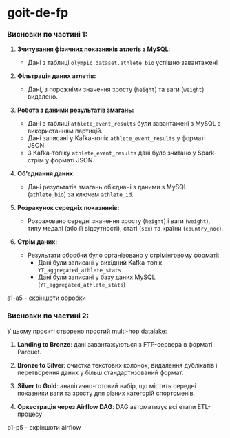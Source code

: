 # goit-de-fp

### Висновки по частині 1:

1. **Зчитування фізичних показників атлетів з MySQL:**

   - Дані з таблиці `olympic_dataset.athlete_bio` успішно завантажені

2. **Фільтрація даних атлетів:**

   - Дані, з порожніми значення зросту (`height`) та ваги (`weight`) видалено.

3. **Робота з даними результатів змагань:**

   - Дані з таблиці `athlete_event_results` були завантажені з MySQL з використанням партицій.
   - Дані записані у Kafka-топік `athlete_event_results` у форматі JSON.
   - З Kafka-топіку `athlete_event_results` дані було зчитано у Spark-стрім у форматі JSON.

4. **Об’єднання даних:**

   - Дані результатів змагань об’єднані з даними з MySQL (`athlete_bio`) за ключем `athlete_id`.

5. **Розрахунок середніх показників:**

   - Розраховано середні значення зросту (`height`) і ваги (`weight`), типу медалі (або її відсутності), статі (`sex`) та країни (`country_noc`).

6. **Стрім даних:**
   - Результати обробки було організовано у стрімінговому форматі:
     - Дані були записані у вихідний Kafka-топік `YT_aggregated_athlete_stats`
     - Дані були записані у базу даних MySQL (`YT_aggregated_athlete_stats`)

a1-a5 - скріншрти обробки

### Висновки по частині 2:

У цьому проєкті створено простий multi-hop datalake:

1. **Landing to Bronze**: дані завантажуються з FTP-сервера в форматі Parquet.

2. **Bronze to Silver**: очистка текстових колонок, видалення дублікатів і перетворення даних у більш стандартизований формат.

3. **Silver to Gold**: аналітично-готовий набір, що містить середні показники ваги та зросту для різних категорій спортсменів.

4. **Оркестрація через Airflow DAG**: DAG автоматизує всі етапи ETL-процесу

p1-p5 - скріншоти airflow
